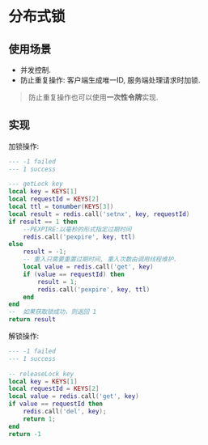 # 分布式锁

## 使用场景

* 并发控制.
* 防止重复操作: 客户端生成唯一ID, 服务端处理请求时加锁.

> 防止重复操作也可以使用**一次性令牌**实现.

## 实现

加锁操作:

```lua
--- -1 failed
--- 1 success
 
--- getLock key
local key = KEYS[1]
local requestId = KEYS[2]
local ttl = tonumber(KEYS[3])
local result = redis.call('setnx', key, requestId)
if result == 1 then
    --PEXPIRE:以毫秒的形式指定过期时间
    redis.call('pexpire', key, ttl)
else
    result = -1;
    -- 重入只需要重置过期时间, 重入次数由调用线程维护.
    local value = redis.call('get', key)
    if (value == requestId) then
        result = 1;
        redis.call('pexpire', key, ttl)
    end
end
--  如果获取锁成功，则返回 1
return result
```

解锁操作:

```lua
--- -1 failed
--- 1 success
 
-- releaseLock key
local key = KEYS[1]
local requestId = KEYS[2]
local value = redis.call('get', key)
if value == requestId then
    redis.call('del', key);
    return 1;
end
return -1
```